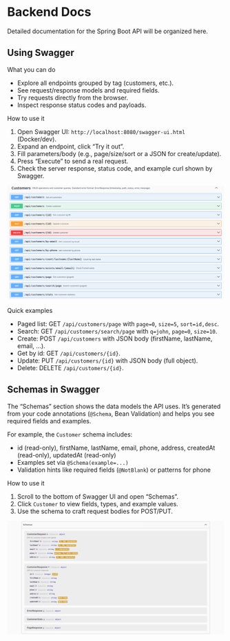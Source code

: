 # Backend Docs

Detailed documentation for the Spring Boot API will be organized here.

## Using Swagger 

What you can do
- Explore all endpoints grouped by tag (customers, etc.).
- See request/response models and required fields.
- Try requests directly from the browser.
- Inspect response status codes and payloads.

How to use it
1) Open Swagger UI: `http://localhost:8080/swagger-ui.html` (Docker/dev).
2) Expand an endpoint, click “Try it out”.
3) Fill parameters/body (e.g., page/size/sort or a JSON for create/update).
4) Press “Execute” to send a real request.
5) Check the server response, status code, and example curl shown by Swagger.

![Swagger Endpoints](../../docs/images/endpoints_swagger.png)

Quick examples
- Paged list: GET `/api/customers/page` with `page=0`, `size=5`, `sort=id,desc`.
- Search: GET `/api/customers/search/page` with `q=john`, `page=0`, `size=10`.
- Create: POST `/api/customers` with JSON body (firstName, lastName, email, ...).
- Get by id: GET `/api/customers/{id}`.
- Update: PUT `/api/customers/{id}` with JSON body (full object).
- Delete: DELETE `/api/customers/{id}`.

## Schemas in Swagger

The “Schemas” section shows the data models the API uses. It’s generated from your code annotations (`@Schema`, Bean Validation) and helps you see required fields and examples.

For example, the `Customer` schema includes:
- id (read-only), firstName, lastName, email, phone, address, createdAt (read-only), updatedAt (read-only)
- Examples set via `@Schema(example=...)`
- Validation hints like required fields (`@NotBlank`) or patterns for phone

How to use it
1) Scroll to the bottom of Swagger UI and open “Schemas”.
2) Click `Customer` to view fields, types, and example values.
3) Use the schema to craft request bodies for POST/PUT.

![Swagger schemas](../../docs/images/schemas_swagger.png)